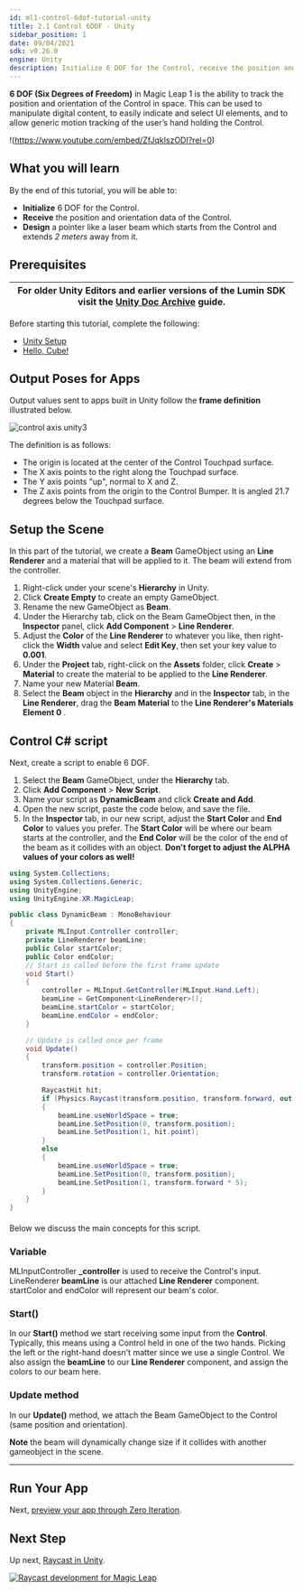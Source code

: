 ```yaml
---
id: ml1-control-6dof-tutorial-unity
title: 2.1 Control 6DOF - Unity
sidebar_position: 1
date: 09/04/2021
sdk: v0.26.0
engine: Unity
description: Initialize 6 DOF for the Control, receive the position and orientation data of the Control and design a pointer like a laser beam which starts from the Control and extends 2 meters away from it.
---
```


**6 DOF (Six Degrees of Freedom)** in Magic Leap 1 is the ability to track the position and orientation of the Control in space. This can be used to manipulate digital content, to easily indicate and select UI elements, and to allow generic motion tracking of the user’s hand holding the Control.

!(https://www.youtube.com/embed/ZfJqkIszODI?rel=0)

## What you will learn

By the end of this tutorial, you will be able to:

- **Initialize** 6 DOF for the Control.
- **Receive** the position and orientation data of the Control.
- **Design** a pointer like a laser beam which starts from the Control and extends *2 meters* away from it.

## Prerequisites

| For older Unity Editors and earlier versions of the Lumin SDK visit the [Unity Doc Archive](unity-doc-archive) guide.   |
| ---------- |

Before starting this tutorial, complete the following:
- [Unity Setup](get-started-developing-in-unity)
- [Hello, Cube!](gsg-create-your-first-unity-app)

## Output Poses for Apps

Output values sent to apps built in Unity follow the **frame definition** illustrated below. 

![control axis unity3](https://github.com/FaustianDeal/MLController6DOF/Images/control_axis_unity3.png)

The definition is as follows:

- The origin is located at the center of the Control Touchpad surface.
- The X axis points to the right along the Touchpad surface.
- The Y axis points "up", normal to X and Z.
- The Z axis points from the origin to the Control Bumper. It is angled 21.7 degrees below the Touchpad surface.


## Setup the Scene

In this part of the tutorial, we create a **Beam** GameObject using an **Line Renderer** and a material that will be applied to it. The beam will extend from the controller.

1. Right-click under your scene's **Hierarchy** in Unity.
2. Click **Create Empty** to create an empty GameObject.
3. Rename the new GameObject as __Beam__.
4. Under the Hierarchy tab, click on the Beam GameObject then, in the **Inspector** panel, click **Add Component** > **Line Renderer**.
5. Adjust the **Color** of the **Line Renderer** to whatever you like, then right-click the **Width** value and select **Edit Key**, then set your key value to  **0.001**.
6. Under the **Project** tab, right-click on the **Assets** folder, click **Create** > **Material** to create the material to be applied to the **Line Renderer**.
7. Name your new Material **Beam**.
8. Select the **Beam** object in the **Hierarchy** and in the **Inspector** tab, in the **Line Renderer**, drag the **Beam Material** to the **Line Renderer's Materials Element 0** .

## Control C# script

Next, create a script to enable 6 DOF.  

1. Select the **Beam** GameObject, under the **Hierarchy** tab.
2. Click **Add Component** > **New Script**. 
3. Name your script as **DynamicBeam** and click **Create and Add**.
4. Open the new script, paste the code below, and save the file.
5. In the **Inspector** tab, in our new script, adjust the **Start Color** and **End Color** to values you prefer. The **Start Color** will be where our beam starts at the controller, and the **End Color** will be the color of the end of the beam as it collides with an object. **Don't forget to adjust the ALPHA values of your colors as well!**

```C#
using System.Collections;
using System.Collections.Generic;
using UnityEngine;
using UnityEngine.XR.MagicLeap;

public class DynamicBeam : MonoBehaviour
{
    private MLInput.Controller controller;
    private LineRenderer beamLine;
    public Color startColor;
    public Color endColor;
    // Start is called before the first frame update
    void Start()
    {
        controller = MLInput.GetController(MLInput.Hand.Left);
        beamLine = GetComponent<LineRenderer>();
        beamLine.startColor = startColor;
        beamLine.endColor = endColor;
    }

    // Update is called once per frame
    void Update()
    {
        transform.position = controller.Position;
        transform.rotation = controller.Orientation;

        RaycastHit hit;
        if (Physics.Raycast(transform.position, transform.forward, out hit))
        {
            beamLine.useWorldSpace = true;
            beamLine.SetPosition(0, transform.position);
            beamLine.SetPosition(1, hit.point);
        }
        else
        {
            beamLine.useWorldSpace = true;
            beamLine.SetPosition(0, transform.position);
            beamLine.SetPosition(1, transform.forward * 5);
        }
    }
}
```
####

Below we discuss the main concepts for this script.

### Variable

MLInputController **\_controller** is used to receive the Control's input.
LineRenderer **beamLine** is our attached **Line Renderer** component.
startColor and endColor will represent our beam's color.

### Start()

In our **Start()** method we start receiving some input from the **Control**. Typically, this means using a Control held in one of the two hands. Picking the left or the right-hand doesn't matter since we use a single Control. We also assign the **beamLine** to our **Line Renderer** component, and assign the colors to our beam here.

### Update method

In our **Update()** method, we attach the Beam GameObject to the Control (same position and orientation). 

**Note** the beam will dynamically change size if it collides with another gameobject in the scene.

---

## Run Your App

Next, [preview your app through Zero Iteration](sdk-play-mode-in-unity-with-ml-remote). 

## Next Step

Up next, [Raycast in Unity](raycast-in-unity).

[![Raycast development for Magic Leap](/legacy/kn6zp1o9zgwh/gWuwDrKs1iIuE54kMTLqX/b381db53128462f91fbc34bed244f82f/raycast_development_for_magic_leap.png)](raycast-in-unity)